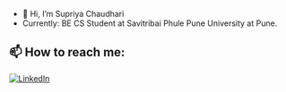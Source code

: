 - 👋 Hi, I’m Supriya Chaudhari
- Currently: BE CS Student at Savitribai Phule Pune University at Pune.

<h2>📫 How to reach me:</h2>

<a href="https://www.linkedin.com/in/supriya-chaudhari-558a98204/">![LinkedIn](https://img.shields.io/badge/LinkedIn-0077B5?style=for-the-badge&logo=linkedin&logoColor=white)</a>

<!---
Supriya079/Supriya079 is a ✨ special ✨ repository because its `README.md` (this file) appears on your GitHub profile.
You can click the Preview link to take a look at your changes.
--->
